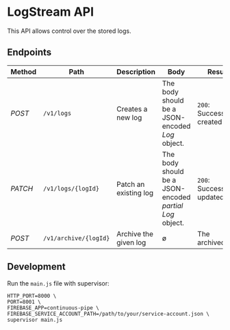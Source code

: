 # LogStream API

This API allows control over the stored logs.

## Endpoints

| Method | Path | Description | Body | Result |
|--------|------|-------------|------|--------|
| *POST* | `/v1/logs` | Creates a new log | The body should be a JSON-encoded _Log_ object. | `200`: Successfully created |
| *PATCH* | `/v1/logs/{logId}` | Patch an existing log | The body should be a JSON-encoded _partial_ _Log_ object. | `200`: Successfully updated |
| *POST* | `/v1/archive/{logId}` | Archive the given log | ø | The archived log |

## Development

Run the `main.js` file with supervisor:
```
HTTP_PORT=8000 \
PORT=8001 \
FIREBASE_APP=continuous-pipe \
FIREBASE_SERVICE_ACCOUNT_PATH=/path/to/your/service-account.json \
supervisor main.js
```
